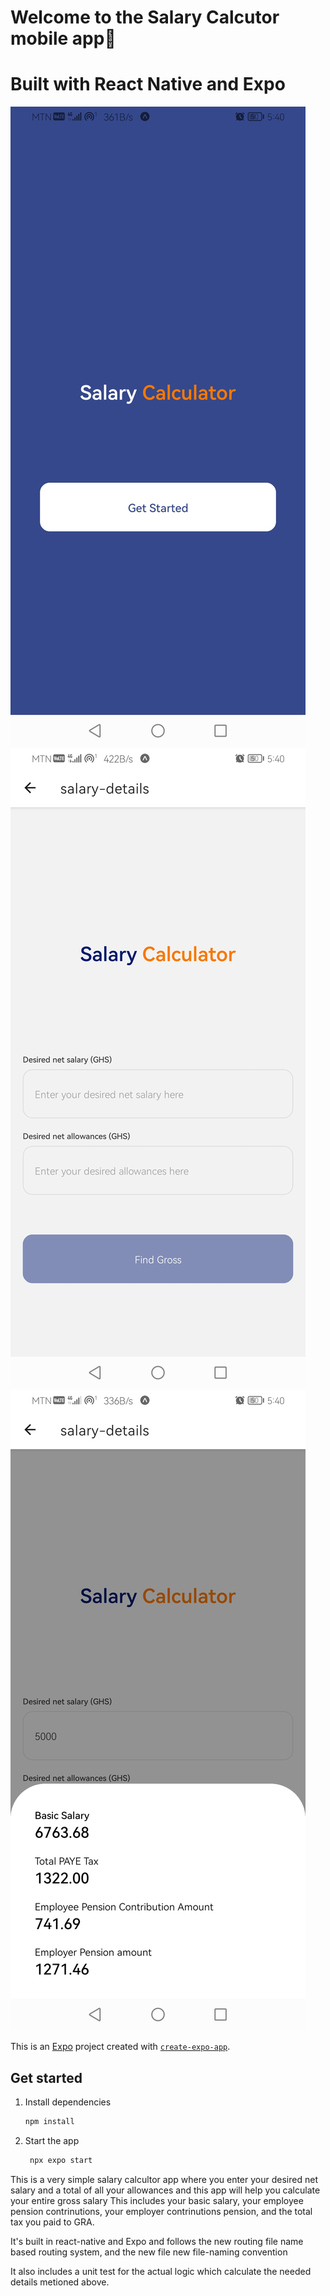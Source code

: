 # Welcome to the Salary Calcutor mobile app👋

# Built with React Native and Expo

!["Introduction page"](./assets/screenshots/index.jpg) !["input page"](./assets/screenshots/salary_calculator.jpg) !["details screen"](./assets/screenshots/details.jpg)

This is an [Expo](https://expo.dev) project created with [`create-expo-app`](https://www.npmjs.com/package/create-expo-app).

## Get started

1. Install dependencies

   ```bash
   npm install
   ```

2. Start the app

   ```bash
    npx expo start
   ```

This is a very simple salary calcultor app where you enter your desired net salary and a total of all your allowances and this app will help you calculate your entire gross salary
This includes your basic salary, your employee pension contrinutions, your employer contrinutions pension, and the total tax you paid to GRA.

It's built in react-native and Expo and follows the new routing file name based routing system,
and the new file new file-naming convention

It also includes a unit test for the actual logic which calculate the needed details metioned above.
